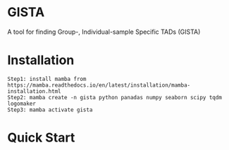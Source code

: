 # GISTA
A tool for finding Group-, Individual-sample Specific TADs (GISTA)

# Installation
```
Step1: install mamba from https://mamba.readthedocs.io/en/latest/installation/mamba-installation.html
Step2: mamba create -n gista python panadas numpy seaborn scipy tqdm logomaker
Step3: mamba activate gista
```

# Quick Start

